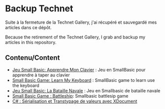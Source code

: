 # Backup Technet

Suite à la fermeture de la Technet Gallery, j'ai récupéré et sauvegardé mes articles dans ce dépôt.

Because the retirement of the Technet Gallery, I grab and backup my articles in this repository.

## Contenu/Content

- [Jeu Small Basic: Apprendre Mon Clavier](apprendre-mon-clavier/README.md) : Jeu en SmallBasic pour apprendre à taper au clavier
- [Small Basic Game: Learn My Keyboard](learn-my-keyboard/README.md) : SmallBasic game to learn use the keyboard
- [Jeu Small Basic: La Bataille Navale](bataille-navale/README.md) : Jeu en Smallbasic de bataille navale
- [Small Basic Game : Battleship](battleship): Smallbasic battlesip game 
- [C# : Sérialisation et Transtypage de valeurs avec XDocument](https://github.com/ygrenier/tests/tree/master/XDocumentCast)
